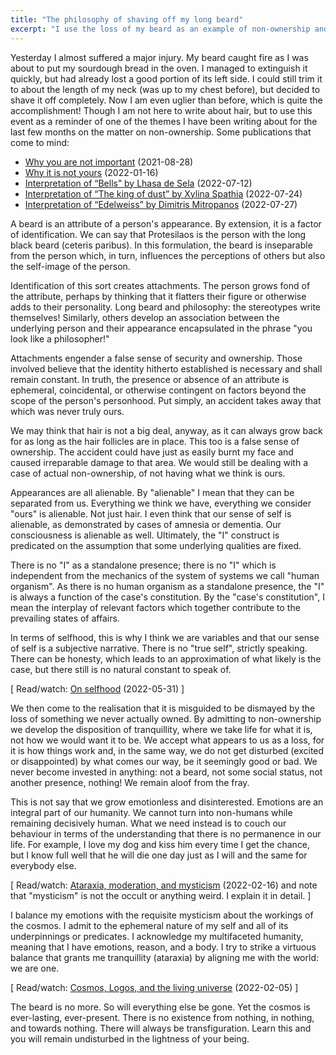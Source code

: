 ```yaml
---
title: "The philosophy of shaving off my long beard"
excerpt: "I use the loss of my beard as an example of non-ownership and the idea of a balanced, tranquil life."
---
```


Yesterday I almost suffered a major injury.  My beard caught fire as I
was about to put my sourdough bread in the oven.  I managed to
extinguish it quickly, but had already lost a good portion of its left
side.  I could still trim it to about the length of my neck (was up to
my chest before), but decided to shave it off completely.  Now I am even
uglier than before, which is quite the accomplishment!  Though I am not
here to write about hair, but to use this event as a reminder of one of
the themes I have been writing about for the last few months on the
matter on non-ownership.  Some publications that come to mind:

- [Why you are not important](https://protesilaos.com/books/2021-08-28-why-you-are-not-important/) (2021-08-28)
- [Why it is not yours](https://protesilaos.com/books/2022-01-16-why-not-yours/) (2022-01-16)
- [Interpretation of “Bells” by Lhasa de Sela](https://protesilaos.com/interpretations/2022-07-12-lhasa-bells/) (2022-07-12)
- [Interpretation of “The king of dust” by Xylina Spathia](https://protesilaos.com/interpretations/2022-07-24-xylina-spathia-king-of-dust/) (2022-07-24)
- [Interpretation of “Edelweiss” by Dimitris Mitropanos](https://protesilaos.com/interpretations/2022-07-27-mitropanos-edelweiss/) (2022-07-27)

A beard is an attribute of a person's appearance.  By extension, it is a
factor of identification.  We can say that Protesilaos is the person
with the long black beard (ceteris paribus).  In this formulation, the
beard is inseparable from the person which, in turn, influences the
perceptions of others but also the self-image of the person.

Identification of this sort creates attachments.  The person grows fond
of the attribute, perhaps by thinking that it flatters their figure or
otherwise adds to their personality.  Long beard and philosophy: the
stereotypes write themselves!  Similarly, others develop an association
between the underlying person and their appearance encapsulated in the
phrase "you look like a philosopher!"

Attachments engender a false sense of security and ownership.  Those
involved believe that the identity hitherto established is necessary and
shall remain constant.  In truth, the presence or absence of an
attribute is ephemeral, coincidental, or otherwise contingent on factors
beyond the scope of the person's personhood.  Put simply, an accident
takes away that which was never truly ours.

We may think that hair is not a big deal, anyway, as it can always grow
back for as long as the hair follicles are in place.  This too is a
false sense of ownership.  The accident could have just as easily burnt
my face and caused irreparable damage to that area.  We would still be
dealing with a case of actual non-ownership, of not having what we think
is ours.

Appearances are all alienable.  By "alienable" I mean that they can be
separated from us.  Everything we think we have, everything we consider
"ours" is alienable.  Not just hair.  I even think that our sense of
self is alienable, as demonstrated by cases of amnesia or dementia.  Our
consciousness is alienable as well.  Ultimately, the "I" construct is
predicated on the assumption that some underlying qualities are fixed.

There is no "I" as a standalone presence; there is no "I" which is
independent from the mechanics of the system of systems we call "human
organism".  As there is no human organism as a standalone presence, the
"I" is always a function of the case's constitution.  By the "case's
constitution", I mean the interplay of relevant factors which together
contribute to the prevailing states of affairs.

In terms of selfhood, this is why I think we are variables and that our
sense of self is a subjective narrative.  There is no "true self",
strictly speaking.  There can be honesty, which leads to an
approximation of what likely is the case, but there still is no natural
constant to speak of.

[ Read/watch: [On selfhood](https://protesilaos.com/books/2022-05-31-selfhood/) (2022-05-31) ]

We then come to the realisation that it is misguided to be dismayed by
the loss of something we never actually owned.  By admitting to
non-ownership we develop the disposition of tranquillity, where we take
life for what it is, not how we would want it to be.  We accept what
appears to us as a loss, for it is how things work and, in the same way,
we do not get disturbed (excited or disappointed) by what comes our way,
be it seemingly good or bad.  We never become invested in anything: not
a beard, not some social status, not another presence, nothing!  We
remain aloof from the fray.

This is not say that we grow emotionless and disinterested.  Emotions
are an integral part of our humanity.  We cannot turn into non-humans
while remaining decisively human.  What we need instead is to couch our
behaviour in terms of the understanding that there is no permanence in
our life.  For example, I love my dog and kiss him every time I get the
chance, but I know full well that he will die one day just as I will and
the same for everybody else.

[ Read/watch: [Ataraxia, moderation, and
mysticism](https://protesilaos.com/books/2022-02-16-ataraxia-moderation-mysticism/)
(2022-02-16) and note that "mysticism" is not the occult or anything
weird.  I explain it in detail. ]

I balance my emotions with the requisite mysticism about the workings of
the cosmos.  I admit to the ephemeral nature of my self and all of its
underpinnings or predicates.  I acknowledge my multifaceted humanity,
meaning that I have emotions, reason, and a body.  I try to strike a
virtuous balance that grants me tranquillity (ataraxia) by aligning me
with the world: we are one.

[ Read/watch: [Cosmos, Logos, and the living
universe](https://protesilaos.com/books/2022-02-05-cosmos-logos-living-universe/)
(2022-02-05) ]

The beard is no more.  So will everything else be gone.  Yet the cosmos
is ever-lasting, ever-present.  There is no existence from nothing, in
nothing, and towards nothing.  There will always be transfiguration.
Learn this and you will remain undisturbed in the lightness of your
being.
